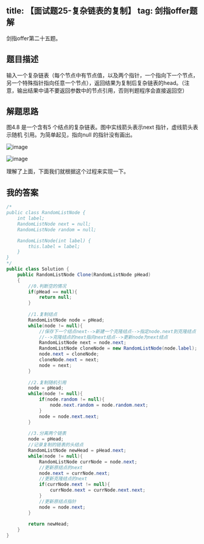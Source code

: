 title: 【面试题25-复杂链表的复制】
tag: 剑指offer题解
---
剑指offer第二十五题。
<!-- more -->

## 题目描述

输入一个复杂链表（每个节点中有节点值，以及两个指针，一个指向下一个节点，另一个特殊指针指向任意一个节点），返回结果为复制后复杂链表的head。（注意，输出结果中请不要返回参数中的节点引用，否则判题程序会直接返回空）

## 解题思路

图4.8 是一个含有5 个结点的复杂链表。图中实线箭头表示next 指针，虚线箭头表示随机 引用。为简单起见，指向null 的指针没有画出。

![image](http://xiaozhao.oursnail.cn/%E5%A4%8D%E6%9D%82%E9%93%BE%E8%A1%A8%E7%9A%84%E5%A4%8D%E5%88%B6-1.png)

![image](http://xiaozhao.oursnail.cn/%E5%A4%8D%E6%9D%82%E9%93%BE%E8%A1%A8%E7%9A%84%E5%A4%8D%E5%88%B6-2.png)


理解了上面，下面我们就根据这个过程来实现一下。

## 我的答案



```java
/*
public class RandomListNode {
    int label;
    RandomListNode next = null;
    RandomListNode random = null;

    RandomListNode(int label) {
        this.label = label;
    }
}
*/
public class Solution {
    public RandomListNode Clone(RandomListNode pHead)
    {
        //0.判断空的情况
        if(pHead == null){
            return null;
        }
        
        //1.复制结点
        RandomListNode node = pHead;
        while(node != null){
            //保存下一个结点next-->新建一个克隆结点-->指定node.next到克隆结点
            //-->克隆结点的next指向next结点-->更新node为next结点
            RandomListNode next = node.next;
            RandomListNode cloneNode = new RandomListNode(node.label);
            node.next = cloneNode;
            cloneNode.next = next;
            node = next;
        }
        
        //2.复制随机引用
        node = pHead;
        while(node != null){
            if(node.random != null){
                node.next.random = node.random.next;
            }
            node = node.next.next;
        }
        
        //3.分离两个链表
        node = pHead;
        //记录复制的链表的头结点
        RandomListNode newHead = pHead.next;
        while(node != null){
            RandomListNode currNode = node.next;
            //更新原结点的next
            node.next = currNode.next;
            //更新克隆结点的next
            if(currNode.next != null){
                currNode.next = currNode.next.next;
            }
            //更新原结点指针
            node = node.next;
        }
        
        return newHead;
    }
}
```
